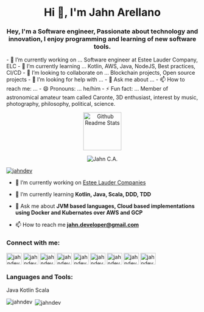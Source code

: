 <h1 align="center">Hi 👋, I'm Jahn Arellano</h1>
<h3 align="center">Hey, I'm a Software engineer, Passionate about technology and innovation, I enjoy programming and learning of new software tools. </h3>
<p align="left">
- 🔭 I’m currently working on ...
Software engineer at Estee Lauder Company, ELC
- 🌱 I’m currently learning ...
Kotlin, AWS, Java, NodeJS, Best practices, CI/CD 
- 👯 I’m looking to collaborate on ...
Blockchain projects, Open source projects
- 🤔 I’m looking for help with ...
- 💬 Ask me about ...
- 📫 How to reach me: ...
- 😄 Pronouns: ...
he/him
- ⚡ Fun fact: ...
Member of astronomical amateur team called Caronte, 3D enthusiast, interest by music, photography, philosophy, political, science.
</p>
<p align="center">
 <img width="100px" src="https://res.cloudinary.com/anuraghazra/image/upload/v1594908242/logo_ccswme.svg" align="center" alt="Github Readme Stats" />
</p>
<p align="center"> <img src="https://komarev.com/ghpvc/?username=jahndev" alt="Jahn C.A."/> </p>

<p align="left"> <a href="https://github.com/ryo-ma/github-profile-trophy"><img src="https://github-profile-trophy.vercel.app/?username=jahndev" alt="jahndev" /></a> </p>

- 🔭 I’m currently working on [Estee Lauder Companies](https://esteelauder.com)

- 🌱 I’m currently learning **Kotlin, Java, Scala, DDD, TDD**

- 💬 Ask me about **JVM based languages, Cloud based implementations using Docker and Kubernates over AWS and GCP**

- 📫 How to reach me **jahn.developer@gmail.com**

<h3 align="left">Connect with me:</h3>
<p align="left">
<a href="https://codepen.io/jahndev" target="blank"><img align="center" src="https://raw.githubusercontent.com/rahuldkjain/github-profile-readme-generator/master/src/images/icons/Social/codepen.svg" alt="jahndev" height="30" width="40" /></a>
<a href="https://dev.to/jahndev" target="blank"><img align="center" src="https://raw.githubusercontent.com/rahuldkjain/github-profile-readme-generator/master/src/images/icons/Social/devto.svg" alt="jahndev" height="30" width="40" /></a>
<a href="https://twitter.com/jahnarellano" target="blank"><img align="center" src="https://raw.githubusercontent.com/rahuldkjain/github-profile-readme-generator/master/src/images/icons/Social/twitter.svg" alt="jahndev" height="30" width="40" /></a>
<a href="https://linkedin.com/in/jahnarellano" target="blank"><img align="center" src="https://raw.githubusercontent.com/rahuldkjain/github-profile-readme-generator/master/src/images/icons/Social/linked-in-alt.svg" alt="jahndev" height="30" width="40" /></a>
<a href="https://stackoverflow.com/users/jahndev" target="blank"><img align="center" src="https://raw.githubusercontent.com/rahuldkjain/github-profile-readme-generator/master/src/images/icons/Social/stack-overflow.svg" alt="jahndev" height="30" width="40" /></a>
<a href="https://fb.com/jahndev" target="blank"><img align="center" src="https://raw.githubusercontent.com/rahuldkjain/github-profile-readme-generator/master/src/images/icons/Social/facebook.svg" alt="jahndev" height="30" width="40" /></a>
<a href="https://instagram.com/jahndev" target="blank"><img align="center" src="https://raw.githubusercontent.com/rahuldkjain/github-profile-readme-generator/master/src/images/icons/Social/instagram.svg" alt="jahndev" height="30" width="40" /></a>
<a href="https://dribbble.com/jahndev" target="blank"><img align="center" src="https://raw.githubusercontent.com/rahuldkjain/github-profile-readme-generator/master/src/images/icons/Social/dribbble.svg" alt="jahndev" height="30" width="40" /></a>
<a href="https://medium.com/jahndev" target="blank"><img align="center" src="https://raw.githubusercontent.com/rahuldkjain/github-profile-readme-generator/master/src/images/icons/Social/medium.svg" alt="jahndev" height="30" width="40" /></a>
</p>

<h3 align="left">Languages and Tools:</h3>
<p align="left"> 
  Java
  Kotlin
  Scala
</p>

<p><img align="left" src="https://github-readme-stats.vercel.app/api/top-langs?username=jahndev&show_icons=true&locale=en&layout=compact" alt="jahndev" /></p>

<p>&nbsp;<img align="center" src="https://github-readme-stats.vercel.app/api?username=jahndev&show_icons=true&locale=en" alt="jahndev" /></p>
<a href="https://hit.yhype.me/github/profile?user_id=26445251 target="blank"></a>

